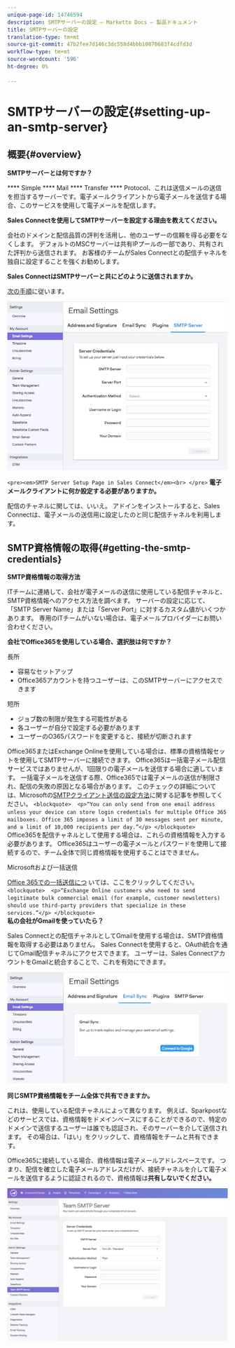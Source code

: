 ```yaml
---
unique-page-id: 14746594
description: SMTPサーバーの設定 — Marketto Docs — 製品ドキュメント
title: SMTPサーバーの設定
translation-type: tm+mt
source-git-commit: 47b2fee7d146c3dc558d4bbb10070683f4cdfd3d
workflow-type: tm+mt
source-wordcount: '596'
ht-degree: 0%

---
```



# SMTPサーバーの設定{#setting-up-an-smtp-server}

## 概要{#overview}

**SMTPサーバーとは何ですか？**

**** Simple  **** Mail  **** Transfer  **** Protocol、これは送信メールの送信を担当するサーバーです。電子メールクライアントから電子メールを送信する場合、このサービスを使用して電子メールを配信します。

**Sales Connectを使用してSMTPサーバーを設定する理由を教えてください。**

会社のドメインと配信品質の評判を活用し、他のユーザーの信頼を得る必要をなくします。 デフォルトのMSCサーバーは共有IPプールの一部であり、共有された評判から送信されます。 お客様のチームがSales Connectとの配信チャネルを独自に設定することを強くお勧めします。

**Sales ConnectはSMTPサーバーと共にどのように送信されますか。**

[次の手順](http://docs.marketo.com/x/ZgPh)に従います。

![](assets/1.png)

`<pre><em>SMTP Server Setup Page in Sales Connect</em><br> </pre>` **電子メールクライアントに何か設定する必要がありますか。**

配信のチャネルに関しては、いいえ。 アドインをインストールすると、Sales Connectは、電子メールの送信用に設定したのと同じ配信チャネルを利用します。

## SMTP資格情報の取得{#getting-the-smtp-credentials}

**SMTP資格情報の取得方法**

ITチームに連絡して、会社が電子メールの送信に使用している配信チャネルと、SMTP資格情報へのアクセス方法を調べます。 サーバーの設定に応じて、「SMTP Server Name」または「Server Port」に対するカスタム値がいくつかあります。 専用のITチームがいない場合は、電子メールプロバイダーにお問い合わせください。

**会社でOffice365を使用している場合、選択肢は何ですか？**

長所

* 容易なセットアップ
* Office365アカウントを持つユーザーは、このSMTPサーバーにアクセスできます

短所

* ジョブ数の制限が発生する可能性がある
* 各ユーザーが自分で設定する必要があります
* ユーザーのO365パスワードを変更すると、接続が切断されます

Office365またはExchange Onlineを使用している場合は、標準の資格情報セットを使用してSMTPサーバーに接続できます。 Office365は一括電子メール配信サービスではありませんが、1回限りの電子メールを送信する場合に適しています。 一括電子メールを送信する際、Office365では電子メールの送信が制限され、配信の失敗の原因となる場合があります。 このチェックの詳細については、Microsoftの[SMTPクライアント送信の設定方法](http://support.office.com/en-us/article/how-to-set-up-a-multifunction-device-or-application-to-send-email-using-office-365-69f58e99-c550-4274-ad18-c805d654b4c4)に関する記事を参照してください。
`<blockquote>  <p>“You can only send from one email address unless your device can store login credentials for multiple Office 365 mailboxes. Office 365 imposes a limit of 30 messages sent per minute, and a limit of 10,000 recipients per day.”</p> </blockquote>`\
Office365を配信チャネルとして使用する場合は、これらの資格情報を入力する必要があります。 Office365はユーザーの電子メールとパスワードを使用して接続するので、チーム全体で同じ資格情報を使用することはできません。

Microsoftおよび一括送信

[Office 365での一括送信につ](http://technet.microsoft.com/en-us/library/exchange-online-limits.aspx#RecipientLimits) いては、ここをクリックしてください。 
`<blockquote>  <p>“Exchange Online customers who need to send legitimate bulk commercial email (for example, customer newsletters) should use third-party providers that specialize in these services.”</p> </blockquote>`\
**私の会社がGmailを使っていたら？**

Sales Connectとの配信チャネルとしてGmailを使用する場合は、SMTP資格情報を取得する必要はありません。 Sales Connectを使用すると、OAuth統合を通じてGmail配信チャネルにアクセスできます。 ユーザーは、Sales ConnectアカウントをGmailと統合することで、これを有効にできます。

![](assets/2.png)

**同じSMTP資格情報をチーム全体で共有できますか。**

これは、使用している配信チャネルによって異なります。 例えば、Sparkpostなどのサービスでは、資格情報をドメインベースにすることができるので、特定のドメインで送信するユーザーは誰でも認証され、そのサーバーを介して送信されます。 その場合は、「はい」をクリックして、資格情報をチームと共有できます。

Office365に接続している場合、資格情報は電子メールアドレスベースです。 つまり、配信を確立した電子メールアドレスだけが、接続チャネルを介して電子メールを送信するように認証されるので、資格情報は&#x200B;**共有しないでください。**

![](assets/3.png)

